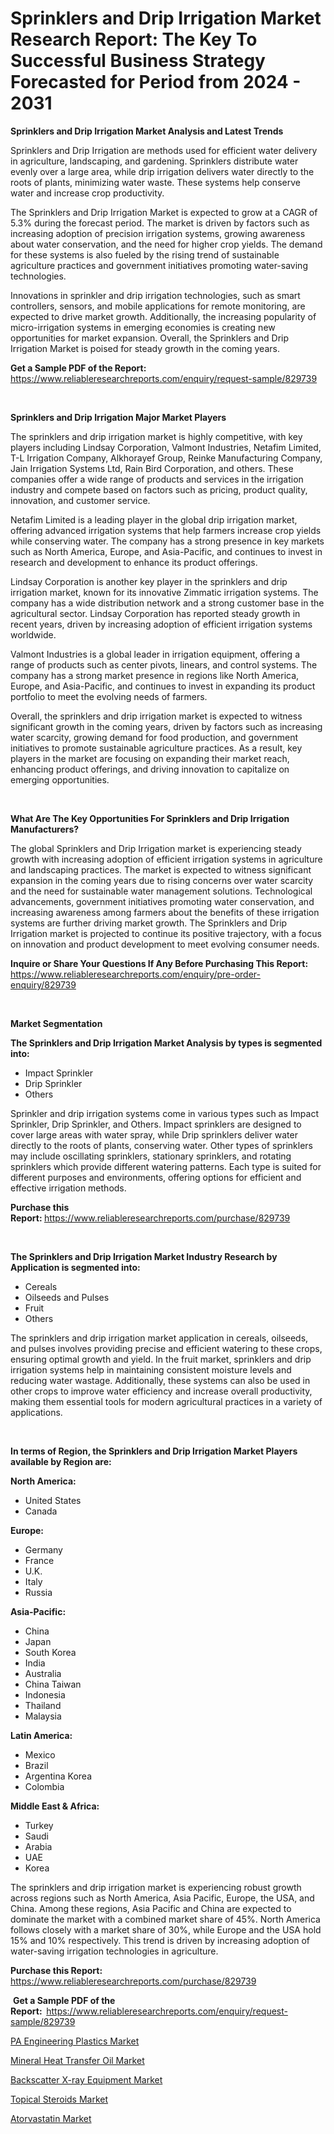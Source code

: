<p><h1>Sprinklers and Drip Irrigation Market Research Report: The Key To Successful Business Strategy Forecasted for Period from 2024 - 2031</h1></p><p><strong>Sprinklers and Drip Irrigation Market Analysis and Latest Trends</strong></p>
<p><p>Sprinklers and Drip Irrigation are methods used for efficient water delivery in agriculture, landscaping, and gardening. Sprinklers distribute water evenly over a large area, while drip irrigation delivers water directly to the roots of plants, minimizing water waste. These systems help conserve water and increase crop productivity.</p><p>The Sprinklers and Drip Irrigation Market is expected to grow at a CAGR of 5.3% during the forecast period. The market is driven by factors such as increasing adoption of precision irrigation systems, growing awareness about water conservation, and the need for higher crop yields. The demand for these systems is also fueled by the rising trend of sustainable agriculture practices and government initiatives promoting water-saving technologies.</p><p>Innovations in sprinkler and drip irrigation technologies, such as smart controllers, sensors, and mobile applications for remote monitoring, are expected to drive market growth. Additionally, the increasing popularity of micro-irrigation systems in emerging economies is creating new opportunities for market expansion. Overall, the Sprinklers and Drip Irrigation Market is poised for steady growth in the coming years.</p></p>
<p><strong>Get a Sample PDF of the Report:&nbsp;</strong> <a href="https://www.reliableresearchreports.com/enquiry/request-sample/829739">https://www.reliableresearchreports.com/enquiry/request-sample/829739</a></p>
<p>&nbsp;</p>
<p><strong>Sprinklers and Drip Irrigation Major Market Players</strong></p>
<p><p>The sprinklers and drip irrigation market is highly competitive, with key players including Lindsay Corporation, Valmont Industries, Netafim Limited, T-L Irrigation Company, Alkhorayef Group, Reinke Manufacturing Company, Jain Irrigation Systems Ltd, Rain Bird Corporation, and others. These companies offer a wide range of products and services in the irrigation industry and compete based on factors such as pricing, product quality, innovation, and customer service.</p><p>Netafim Limited is a leading player in the global drip irrigation market, offering advanced irrigation systems that help farmers increase crop yields while conserving water. The company has a strong presence in key markets such as North America, Europe, and Asia-Pacific, and continues to invest in research and development to enhance its product offerings.</p><p>Lindsay Corporation is another key player in the sprinklers and drip irrigation market, known for its innovative Zimmatic irrigation systems. The company has a wide distribution network and a strong customer base in the agricultural sector. Lindsay Corporation has reported steady growth in recent years, driven by increasing adoption of efficient irrigation systems worldwide.</p><p>Valmont Industries is a global leader in irrigation equipment, offering a range of products such as center pivots, linears, and control systems. The company has a strong market presence in regions like North America, Europe, and Asia-Pacific, and continues to invest in expanding its product portfolio to meet the evolving needs of farmers.</p><p>Overall, the sprinklers and drip irrigation market is expected to witness significant growth in the coming years, driven by factors such as increasing water scarcity, growing demand for food production, and government initiatives to promote sustainable agriculture practices. As a result, key players in the market are focusing on expanding their market reach, enhancing product offerings, and driving innovation to capitalize on emerging opportunities.</p></p>
<p>&nbsp;</p>
<p><strong>What Are The Key Opportunities For Sprinklers and Drip Irrigation Manufacturers?</strong></p>
<p><p>The global Sprinklers and Drip Irrigation market is experiencing steady growth with increasing adoption of efficient irrigation systems in agriculture and landscaping practices. The market is expected to witness significant expansion in the coming years due to rising concerns over water scarcity and the need for sustainable water management solutions. Technological advancements, government initiatives promoting water conservation, and increasing awareness among farmers about the benefits of these irrigation systems are further driving market growth. The Sprinklers and Drip Irrigation market is projected to continue its positive trajectory, with a focus on innovation and product development to meet evolving consumer needs.</p></p>
<p><strong>Inquire or Share Your Questions If Any Before Purchasing This Report:</strong> <a href="https://www.reliableresearchreports.com/enquiry/pre-order-enquiry/829739">https://www.reliableresearchreports.com/enquiry/pre-order-enquiry/829739</a></p>
<p>&nbsp;</p>
<p><strong>Market Segmentation</strong></p>
<p><strong>The Sprinklers and Drip Irrigation Market Analysis by types is segmented into:</strong></p>
<p><ul><li>Impact Sprinkler</li><li>Drip Sprinkler</li><li>Others</li></ul></p>
<p><p>Sprinkler and drip irrigation systems come in various types such as Impact Sprinkler, Drip Sprinkler, and Others. Impact sprinklers are designed to cover large areas with water spray, while Drip sprinklers deliver water directly to the roots of plants, conserving water. Other types of sprinklers may include oscillating sprinklers, stationary sprinklers, and rotating sprinklers which provide different watering patterns. Each type is suited for different purposes and environments, offering options for efficient and effective irrigation methods.</p></p>
<p><strong>Purchase this Report:&nbsp;</strong><a href="https://www.reliableresearchreports.com/purchase/829739">https://www.reliableresearchreports.com/purchase/829739</a></p>
<p>&nbsp;</p>
<p><strong>The Sprinklers and Drip Irrigation Market Industry Research by Application is segmented into:</strong></p>
<p><ul><li>Cereals</li><li>Oilseeds and Pulses</li><li>Fruit</li><li>Others</li></ul></p>
<p><p>The sprinklers and drip irrigation market application in cereals, oilseeds, and pulses involves providing precise and efficient watering to these crops, ensuring optimal growth and yield. In the fruit market, sprinklers and drip irrigation systems help in maintaining consistent moisture levels and reducing water wastage. Additionally, these systems can also be used in other crops to improve water efficiency and increase overall productivity, making them essential tools for modern agricultural practices in a variety of applications.</p></p>
<p>&nbsp;</p>
<p><strong>In terms of Region, the Sprinklers and Drip Irrigation Market Players available by Region are:</strong></p>
<p>
    <p> <strong> North America: </strong>
        <ul>
            <li>United States</li>
            <li>Canada</li>
        </ul>
        </p> 
    <p> <strong> Europe: </strong>
        <ul>
            <li>Germany</li>
            <li>France</li>
            <li>U.K.</li>
            <li>Italy</li>
            <li>Russia</li>
        </ul>
        </p> 
    <p> <strong> Asia-Pacific: </strong>
        <ul>
            <li>China</li>
            <li>Japan</li>
            <li>South Korea</li>
            <li>India</li>
            <li>Australia</li>
            <li>China Taiwan</li>
            <li>Indonesia</li>
            <li>Thailand</li>
            <li>Malaysia</li>
        </ul>
        </p> 
    <p> <strong> Latin America: </strong>
        <ul>
            <li>Mexico</li>
            <li>Brazil</li>
            <li>Argentina Korea</li>
            <li>Colombia</li>
        </ul>
        </p> 
    <p> <strong> Middle East & Africa: </strong>
        <ul>
            <li>Turkey</li>
            <li>Saudi</li>
            <li>Arabia</li>
            <li>UAE</li>
            <li>Korea</li>
        </ul>
    </p>
    </p>
<p><p>The sprinklers and drip irrigation market is experiencing robust growth across regions such as North America, Asia Pacific, Europe, the USA, and China. Among these regions, Asia Pacific and China are expected to dominate the market with a combined market share of 45%. North America follows closely with a market share of 30%, while Europe and the USA hold 15% and 10% respectively. This trend is driven by increasing adoption of water-saving irrigation technologies in agriculture.</p></p>
<p><strong>Purchase this Report: </strong><a href="https://www.reliableresearchreports.com/purchase/829739">https://www.reliableresearchreports.com/purchase/829739</a></p>
<p>&nbsp;<strong>Get a Sample PDF of the Report:&nbsp;&nbsp;</strong><a href="https://www.reliableresearchreports.com/enquiry/request-sample/829739">https://www.reliableresearchreports.com/enquiry/request-sample/829739</a></p>
<p><strong></strong></p>
<p><p><a href="https://github.com/lubmix/Market-Research-Report-List-1/blob/main/pa-engineering-plastics-market.md">PA Engineering Plastics Market</a></p><p><a href="https://issuu.com/reportprime-2/docs/mineral-heat-transfer-oil-market-size-2030.pptx">Mineral Heat Transfer Oil Market</a></p><p><a href="https://issuu.com/reportprime-2/docs/backscatter-x-ray-equipment-market-size-2030.pptx">Backscatter X-ray Equipment Market</a></p><p><a href="https://medium.com/@jerryobrien756/topical-steroids-market-furnishes-information-on-market-share-market-trends-and-market-growth-ebd316173926">Topical Steroids Market</a></p><p><a href="https://medium.com/@jerryobrien756/atorvastatin-market-trends-and-market-analysis-forecasted-for-period-2024-2031-f22fa1ee7257">Atorvastatin Market</a></p></p>